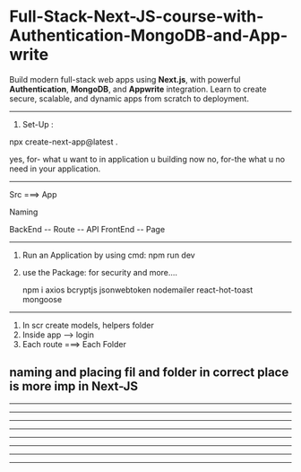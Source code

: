 # Full-Stack-Next-JS-course-with-Authentication-MongoDB-and-App-write
Build modern full-stack web apps using **Next.js**, with powerful **Authentication**, **MongoDB**, and **Appwrite** integration. Learn to create secure, scalable, and dynamic apps from scratch to deployment.

-----------------------------------------------------
1. Set-Up : 

npx create-next-app@latest .

yes, for- what u want to in application u building now
no, for-the what u no need in your application.

-----------------------------------------------------
Src ===> App

Naming

BackEnd -- Route -- API
FrontEnd -- Page

-----------------------------------------------------
1. Run an Application by using cmd:
  npm run dev

2. use the Package: for security and more....
   
   npm i axios bcryptjs jsonwebtoken nodemailer react-hot-toast mongoose
-----------------------------------------------------
1. In scr create models, helpers folder
2. Inside app --> login
3. Each route ===> Each Folder

naming and placing fil and folder in correct place is more imp in Next-JS
-----------------------------------------------------


-----------------------------------------------------


-----------------------------------------------------


-----------------------------------------------------


-----------------------------------------------------


-----------------------------------------------------


-----------------------------------------------------


-----------------------------------------------------


-----------------------------------------------------
